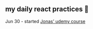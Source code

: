 ## my daily react practices 🐣

Jun 30 - started [Jonas' udemy course](https://github.com/jonasschmedtmann/ultimate-react-course)
